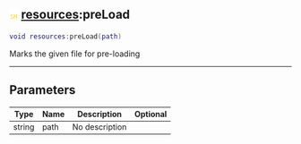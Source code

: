 ## ![shared](../../.gitbook/assets/shared.png) [resources](https://iaswiki.rawr.dev/readme/resources):preLoad

```lua
void resources:preLoad(path)
```

Marks the given file for pre-loading

------
## Parameters

| Type   | Name | Description | Optional |
| ------ | ---- | ----------- | -------: |
| string | path | No description |  |

